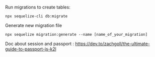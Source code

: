 Run migrations to create tables:
````
npx sequelize-cli db:migrate
````

Generate new migration file 
````
npx sequelize migration:generate --name [name_of_your_migration]
````

Doc about session and passport : https://dev.to/zachgoll/the-ultimate-guide-to-passport-js-k2l

